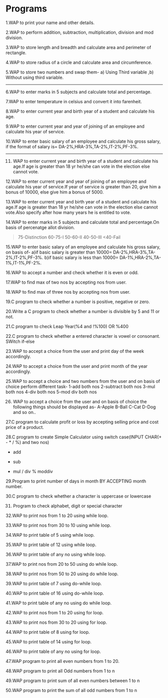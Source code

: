 # Programs


1.WAP to print your name and other details.

2.WAP to perform addition, subtraction, multiplication, division and mod division.

3.WAP to store length and breadth and calculate area and perimeter of rectangle.

4.WAP to store radius of a circle and calculate area and circumference.

5.WAP to store two numbers and swap them- a) Using Third variable ,b) Without using third variable.

-----------

6.WAP to enter marks in 5 subjects and calculate total and percentage.

7.WAP to enter temperature in celsius and convert it into farenheit.

8.WAP to enter current year and birth year of a student and calculate his age.

9.WAP to enter current year and year of joining of an employee and calculate his year of service.

10.WAP to enter basic salary of an employee and calculate his gross salary, if the format of salary is= DA-2%,HRA-3%,TA-2%,IT-2%,PF-3%.


----------------

11. WAP to enter current year and birth year of a student and calculate his age.If age is greater than 18 yr he/she can vote in the election else cannot vote.

12.WAP to enter current year and year of joining of an employee and calculate his year of service.If year of service is greater than 20, give him a bonus of 10000, else give him a bonus of 5000.

13.WAP to enter current year and birth year of a student and calculate his age.If age is greater than 18 yr he/she can vote in the election else cannot vote.Also specify after how many years he is entitled to vote.

14.WAP to enter marks in 5 subjects and calculate total and percentage.On basis of percenatge allot division.
>75-Distinction
60-75-I
50-60-II
40-50-III
<40-Fail

15.WAP to enter basic salary of an employee and calculate his gross salary, on basis of-
a)if basic salary is greater than 10000= DA-2%,HRA-3%,TA-2%,IT-2%,PF-3%.
b)if basic salary is less than 10000= DA-1%,HRA-2%,TA-1%,IT-1%,PF-2%.

16.WAP to accept a number and check whether it is even or odd.

17.WAP to find max of two nos by accepting nos from user.

18.WAP to find max of three nos by accepting nos from user.

19.C program to check whether a number is positive, negative or zero.


20.Write a C program to check whether a number is divisible by 5 and 11 or not.


21.C program to check Leap Year(%4 and !%100) OR %400

22.C program to check whether a entered character is vowel or consonant.
SWitch
 if-else


23.WAP to accept a choice from the user and print day of the week accordingly.

24.WAP to accept a choice from the user and print month of the year accordingly.

25.WAP to accept a choice and two numbers from the user and on basis of choice perform different task-
1-add both nos
2-subtract both nos
3-mul both nos
4-div both nos
5-mod div both nos

26. WAP to accept a choice from the user and on basis of choice the following things should be displayed as-
A-Apple
B-Ball
C-Cat
D-Dog    and so on..


27.C program to calculate profit or loss by accepting selling price and cost price of a product.


28.C program to create Simple Calculator using switch case(INPUT CHAR(+ - * / %) and two nos)
+  add
-  sub
*  mul
/  div
%  moddiv

29.Program to print number of days in month BY ACCEPTING month number.

30.C program to check whether a character is uppercase or lowercase 

31. Program to check alphabet, digit or special character


32.WAP to print nos from 1 to 20 using while loop.

33.WAP to print nos from 30 to 10 using while loop.

34.WAP to print table of 5 using while loop.

35.WAP to print table of 12 using while loop.

36.WAP to print table of any no using while loop.


37.WAP to print nos from 20 to 50 using do while loop.

38.WAP to print nos from 50 to 20 using do while loop.

39.WAP to print table of 7 using do-while loop.

40.WAP to print table of 16 using do-while loop.

41.WAP to print table of any no using do while loop.


42.WAP to print nos from 1 to 20 using for loop.

43.WAP to print nos from 30 to 20 using for loop.

44.WAP to print table of 8 using for loop.

45.WAP to print table of 14 using for loop.

46.WAP to print table of any no using for loop.



47.WAP program to print all even numbers from 1 to 20.

48.WAP program to print all Odd numbers from 1 to n

49.WAP program to print sum of all even numbers between 1 to n

50.WAP program to print the sum of all odd numbers from 1 to n

